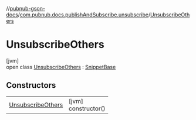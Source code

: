 //[pubnub-gson-docs](../../../index.md)/[com.pubnub.docs.publishAndSubscribe.unsubscribe](../index.md)/[UnsubscribeOthers](index.md)

# UnsubscribeOthers

[jvm]\
open class [UnsubscribeOthers](index.md) : [SnippetBase](../../com.pubnub.docs/-snippet-base/index.md)

## Constructors

| | |
|---|---|
| [UnsubscribeOthers](-unsubscribe-others.md) | [jvm]<br>constructor() |
